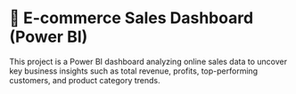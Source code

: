 # 🛒 E-commerce Sales Dashboard (Power BI)

This project is a Power BI dashboard analyzing online sales data to uncover key business insights such as total revenue, profits, top-performing customers, and product category trends.




